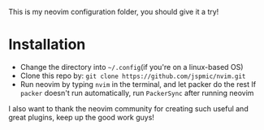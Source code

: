 This is my neovim configuration folder, you should give it a try!
# Installation
- Change the directory into `~/.config`(if you're on a linux-based OS)
- Clone this repo by: `git clone https://github.com/jspmic/nvim.git`
- Run neovim by typing `nvim` in the terminal, and let packer do the rest
  If `packer` doesn't run automatically, run `PackerSync` after running neovim

I also want to thank the neovim community for creating such useful and great plugins, keep up the good work guys!
